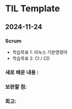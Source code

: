# TIL Template
## 2024-11-24

### Scrum
- 학습목표 1: 리눅스 기본명령어
- 학습목표 2: CI / CD

### 새로 배운 내용 :
### 보완할 점: 


### 회고:
